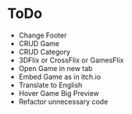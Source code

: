 # ToDo

- Change Footer
- CRUD Game
- CRUD Category
- 3DFlix or CrossFlix or GamesFlix
- Open Game in new tab
- Embed Game as in itch.io
- Translate to English
- Hover Game Big Preview
- Refactor unnecessary code